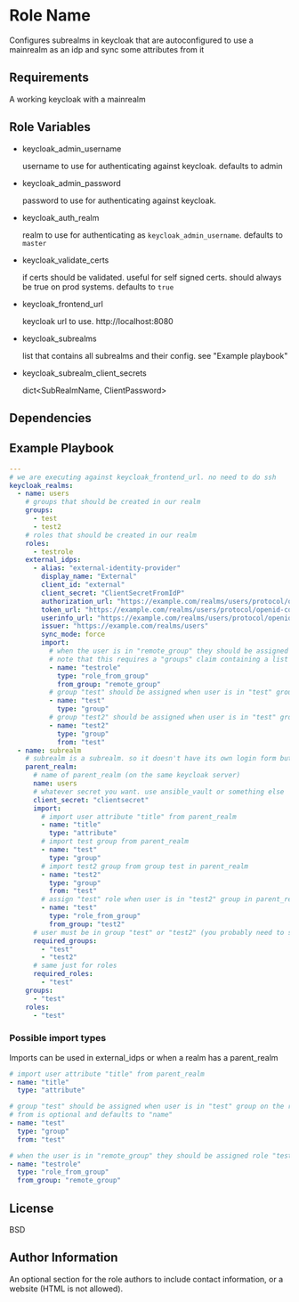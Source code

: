 # Role Name

Configures subrealms in keycloak that are autoconfigured to use a mainrealm as an idp and sync some attributes from it

## Requirements

A working keycloak with a mainrealm

## Role Variables

- keycloak_admin_username

  username to use for authenticating against keycloak. defaults to admin

- keycloak_admin_password

  password to use for authenticating against keycloak.

- keycloak_auth_realm

  realm to use for authenticating as `keycloak_admin_username`. defaults to `master`

- keycloak_validate_certs

  if certs should be validated. useful for self signed certs. should always be true on prod systems. defaults to `true`

- keycloak_frontend_url

  keycloak url to use. http://localhost:8080

- keycloak_subrealms

  list that contains all subrealms and their config. see "Example playbook"

- keycloak_subrealm_client_secrets

  dict&lt;SubRealmName, ClientPassword&gt;

## Dependencies

## Example Playbook

```yml
---
# we are executing against keycloak_frontend_url. no need to do ssh
keycloak_realms:
  - name: users
    # groups that should be created in our realm
    groups:
      - test
      - test2
    # roles that should be created in our realm
    roles:
      - testrole
    external_idps:
      - alias: "external-identity-provider"
        display_name: "External"
        client_id: "external"
        client_secret: "ClientSecretFromIdP"
        authorization_url: "https://example.com/realms/users/protocol/openid-connect/auth"
        token_url: "https://example.com/realms/users/protocol/openid-connect/token"
        userinfo_url: "https://example.com/realms/users/protocol/openid-connect/userinfo"
        issuer: "https://example.com/realms/users"
        sync_mode: force
        import:
          # when the user is in "remote_group" they should be assigned role "testrole" in our realm
          # note that this requires a "groups" claim containing a list of groups (i.e. create a a client mapper with "Group Membership" on the remote keycloak)
          - name: "testrole"
            type: "role_from_group"
            from_group: "remote_group"
          # group "test" should be assigned when user is in "test" group on the remote side
          - name: "test"
            type: "group"
          # group "test2" should be assigned when user is in "test" group on the remote side. from defaults to name of group
          - name: "test2"
            type: "group"
            from: "test"
  - name: subrealm
    # subrealm is a subrealm. so it doesn't have its own login form but redirects to the parent_realm and imports users from there
    parent_realm:
      # name of parent_realm (on the same keycloak server)
      name: users
      # whatever secret you want. use ansible_vault or something else
      client_secret: "clientsecret"
      import:
        # import user attribute "title" from parent_realm
        - name: "title"
          type: "attribute"
        # import test group from parent_realm
        - name: "test"
          type: "group"
        # import test2 group from group test in parent_realm
        - name: "test2"
          type: "group"
          from: "test"
        # assign "test" role when user is in "test2" group in parent_realm
        - name: "test"
          type: "role_from_group"
          from_group: "test2"
      # user must be in group "test" or "test2" (you probably need to somehow import it - see above - or set it manually after initial import)
      required_groups:
        - "test"
        - "test2"
      # same just for roles
      required_roles:
        - "test"
    groups:
      - "test"
    roles:
      - "test"
```

### Possible import types

Imports can be used in external_idps or when a realm has a parent_realm

```yml
# import user attribute "title" from parent_realm
- name: "title"
  type: "attribute"
```

```yml
# group "test" should be assigned when user is in "test" group on the remote side
# from is optional and defaults to "name"
- name: "test"
  type: "group"
  from: "test"
```

```yml
# when the user is in "remote_group" they should be assigned role "testrole" in our realm
- name: "testrole"
  type: "role_from_group"
  from_group: "remote_group"
```

## License

BSD

## Author Information

An optional section for the role authors to include contact information, or a website (HTML is not allowed).
